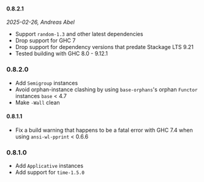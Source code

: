 #### 0.8.2.1

_2025-02-26, Andreas Abel_

- Support `random-1.3` and other latest dependencies
- Drop support for GHC 7
- Drop support for dependency versions that predate Stackage LTS 9.21
- Tested building with GHC 8.0 - 9.12.1

### 0.8.2.0

- Add `Semigroup` instances
- Avoid orphan-instance clashing by using `base-orphans`'s orphan `Functor` instances `base` < 4.7
- Make `-Wall` clean

#### 0.8.1.1

- Fix a build warning that happens to be a fatal error with GHC 7.4 when using `ansi-wl-pprint` < 0.6.6

### 0.8.1.0

- Add `Applicative` instances
- Add support for `time-1.5.0`
